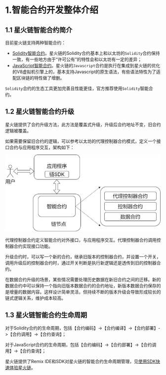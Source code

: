 # 1.智能合约开发整体介绍

## 1.1 星火链智能合约简介

目前星火链支持两种智能合约：

- [Solidity智能合约]()。星火链的Solidity合约基本上和以太坊的`Solidity`合约保持一致，有一些地方由于“许可公有”的特性会和以太坊有一定的差异；
- [JavaScript智能合约]()。星火链的`Javascript`合约是执行在集成到星火链的优化的V8虚拟机引擎上的，基本支持Javascript的原生语法，有些语法特性为了适配区块链的特性做了增删。

`Solidity`合约的生态工具更加完善且性能更佳，官方推荐使用`Solidity`智能合约。

## 1.2 星火链智能合约升级

星火链提供了合约升级方法，此方法是覆盖式升级，升级后合约地址不变，旧合约逻辑被覆盖。

如果需要保留旧合约的逻辑，可以参考以太坊的代理控制器合约模式，定义一个接口合约与应用程序交互，架构如下：

<img src="..\_static\images\星火智能合约开发建议-第 2 页_uH75krGpXq.png" style="zoom:67%;" />

代理控制器合约定义智能合约对外接口，与应用程序交互。代理控制器合约调用控制器合约实现接口功能。

升级合约时，可以写一个新的合约，继承旧版本的控制器合约，并设置一个开关，调用升级后的控制器合约时，通过开关判断是执行新逻辑还是透传到旧的控制器合约。

在数据合约升级的场景，某些情况需要处理历史数据在新旧合约之间的迁移。新的数据合约中可以保持一个指向旧版本数据合约的合约地址，新版本数据合约保存的是增量的数据内容。这样设计简单灵活，但持续不断的版本升级会导致形成较长的链式逻辑关系，维护成本较高。

## 1.3 星火链智能合约生命周期

对于Solidity合约的生命周期，包括【合约编码】->【合约编译】->【合约部署】->【合约调用】->【合约查询】；

对于JavaScript合约的生命周期，包括【合约编码】->【合约部署】->【合约调用】->【合约查询】；

星火链提供了Remix IDE和SDK对星火链的智能合约生命周期管理，见[使用SDK快速体验星火链](../quickstart/使用SDK快速体验星火链.md)。

